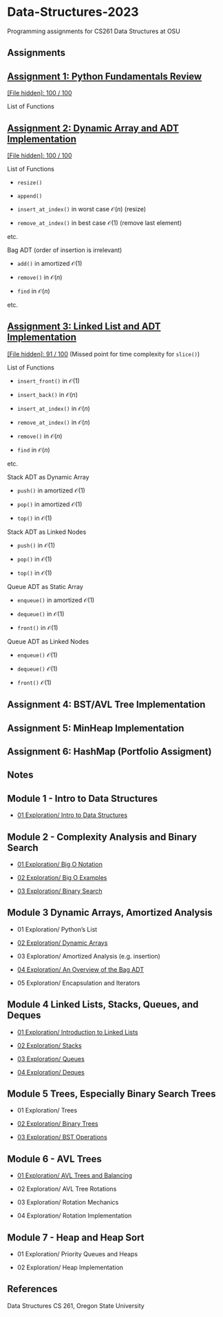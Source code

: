 # Data-Structures-2023
Programming assignments for CS261 Data Structures at OSU

## Assignments

## [Assignment 1: Python Fundamentals Review](https://github.com/franceslinyc/Data-Structures-2023/blob/main/toc/A1.pdf)

[\[File hidden\]: 100 / 100]()

List of Functions

## [Assignment 2: Dynamic Array and ADT Implementation](https://github.com/franceslinyc/Data-Structures-2023/blob/main/toc/A2.pdf) 

[\[File hidden\]: 100 / 100]()

List of Functions

- `resize()`

- `append()`

- `insert_at_index()` in worst case $\mathcal{O}(n)$ (resize)

- `remove_at_index()` in best case $\mathcal{O}(1)$ (remove last element)

etc.

Bag ADT (order of insertion is irrelevant)

- `add()` in amortized $\mathcal{O}(1)$

- `remove()` in $\mathcal{O}(n)$

- `find` in $\mathcal{O}(n)$

etc.

## [Assignment 3: Linked List and ADT Implementation](https://github.com/franceslinyc/Data-Structures-2023/blob/main/toc/A3.pdf)

[\[File hidden\]: 91 / 100]() (Missed point for time complexity for `slice()`)

List of Functions

- `insert_front()` in $\mathcal{O}(1)$

- `insert_back()` in $\mathcal{O}(n)$

- `insert_at_index()` in $\mathcal{O}(n)$

- `remove_at_index()` in $\mathcal{O}(n)$

- `remove()` in $\mathcal{O}(n)$

- `find` in $\mathcal{O}(n)$

etc. 

Stack ADT as Dynamic Array 

- `push()` in amortized $\mathcal{O}(1)$

- `pop()` in amortized $\mathcal{O}(1)$

- `top()` in $\mathcal{O}(1)$

Stack ADT as Linked Nodes

- `push()` in $\mathcal{O}(1)$

- `pop()` in $\mathcal{O}(1)$

- `top()` in $\mathcal{O}(1)$

Queue ADT as Static Array

- `enqueue()` in amortized $\mathcal{O}(1)$

- `dequeue()` in $\mathcal{O}(1)$

- `front()` in $\mathcal{O}(1)$

Queue ADT as Linked Nodes

- `enqueue()` $\mathcal{O}(1)$

- `dequeue()` $\mathcal{O}(1)$

- `front()` $\mathcal{O}(1)$

## Assignment 4: BST/AVL Tree Implementation



## Assignment 5: MinHeap Implementation

## Assignment 6: HashMap (Portfolio Assigment)




## Notes

## Module 1 - Intro to Data Structures

- [01 Exploration/ Intro to Data Structures](https://github.com/franceslinyc/Data-Structures-2023/tree/main/Module%201%20-%20Intro%20to%20Data%20Structures/01%20Exploration:%20Intro%20to%20Data%20Structures)

## Module 2 - Complexity Analysis and Binary Search

- [01 Exploration/ Big O Notation](https://github.com/franceslinyc/Data-Structures-2023/tree/main/Module%202%20-%20Complexity%20Analysis%20and%20Binary%20Search/01%20Exploration:%20Big%20O%20Notation)

- [02 Exploration/ Big O Examples](https://github.com/franceslinyc/Data-Structures-2023/tree/main/Module%202%20-%20Complexity%20Analysis%20and%20Binary%20Search/02%20Exploration:%20Big%20O%20Examples)

- [03 Exploration/ Binary Search](https://github.com/franceslinyc/Data-Structures-2023/tree/main/Module%202%20-%20Complexity%20Analysis%20and%20Binary%20Search/03%20Exploration:%20Binary%20Search)




## Module 3 Dynamic Arrays, Amortized Analysis

- 01 Exploration/ Python’s List

- [02 Exploration/ Dynamic Arrays](https://github.com/franceslinyc/Data-Structures-2023/tree/main/Module%203%20-%20Dynamic%20Arrays%2C%20Amortized%20Analysis/02%20Exploration%3A%20Dynamic%20Arrays)

- 03 Exploration/ Amortized Analysis (e.g. insertion)

- [04 Exploration/ An Overview of the Bag ADT](https://github.com/franceslinyc/Data-Structures-2023/tree/main/Module%203%20-%20Dynamic%20Arrays%2C%20Amortized%20Analysis/04%20Exploration%3A%20An%20Overview%20of%20the%20Bag%20ADT)

- 05 Exploration/ Encapsulation and Iterators




## Module 4 Linked Lists, Stacks, Queues, and Deques

- [01 Exploration/ Introduction to Linked Lists](https://github.com/franceslinyc/Data-Structures-2023/tree/main/Module%204%20-%20Linked%20Lists%2C%20Stacks%2C%20Queues%2C%20and%20Deques/01%20Exploration:%20Introduction%20to%20Linked%20Lists)

- [02 Exploration/ Stacks](https://github.com/franceslinyc/Data-Structures-2023/tree/main/Module%204%20-%20Linked%20Lists%2C%20Stacks%2C%20Queues%2C%20and%20Deques/02%20Exploration:%20Stacks)

- [03 Exploration/ Queues](https://github.com/franceslinyc/Data-Structures-2023/tree/main/Module%204%20-%20Linked%20Lists%2C%20Stacks%2C%20Queues%2C%20and%20Deques/03%20Exploration:%20Queues)


- [04 Exploration/ Deques](https://github.com/franceslinyc/Data-Structures-2023/tree/main/Module%204%20-%20Linked%20Lists%2C%20Stacks%2C%20Queues%2C%20and%20Deques/04%20Exploration:%20Deques)




## Module 5 Trees, Especially Binary Search Trees

- 01 Exploration/ Trees

- [02 Exploration/ Binary Trees](https://github.com/franceslinyc/Data-Structures-2023/tree/main/Module%205%20-%20Trees%2C%20Especially%20Binary%20Search%20Trees/02%20Exploration%3A%20Binary%20Trees)

- [03 Exploration/ BST Operations](https://github.com/franceslinyc/Data-Structures-2023/tree/main/Module%205%20-%20Trees%2C%20Especially%20Binary%20Search%20Trees/03%20Exploration%3A%20BST%20Operations) 




## Module 6 - AVL Trees

- [01 Exploration/ AVL Trees and Balancing](https://github.com/franceslinyc/Data-Structures-2023/tree/main/Module%206%20-%20AVL%20Trees/01%20Exploration%3A%20AVL%20Trees%20and%20Balancing)

- 02 Exploration/ AVL Tree Rotations

- 03 Exploration/ Rotation Mechanics

- 04 Exploration/ Rotation Implementation


## Module 7 - Heap and Heap Sort

- 01 Exploration/ Priority Queues and Heaps

- 02 Exploration/ Heap Implementation


## References 

Data Structures CS 261, Oregon State University 




